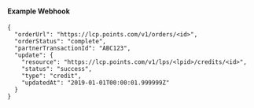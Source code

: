 #### Example Webhook

    {
      "orderUrl": "https://lcp.points.com/v1/orders/<id>",
      "orderStatus": "complete",
      "partnerTransactionId": "ABC123",
      "update": {  
        "resource": "https://lcp.points.com/v1/lps/<lpid>/credits/<id>",
        "status": "success",
        "type": "credit",
        "updatedAt": "2019-01-01T00:00:01.999999Z"
      }
    }
